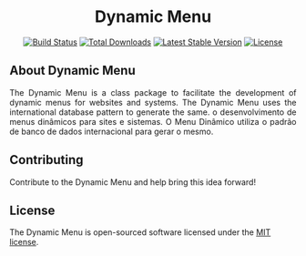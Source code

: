 <p align="center">
   <h1 align="center">Dynamic Menu</h1>
</p>

<p align="center">
   <a href="https://travis-ci.org/life-code/dynamic-menu"><img src="https://travis-ci.org/life-code/dynamic-menu.svg" alt="Build Status"></a>
   <a href="https://packagist.org/packages/life-code/dynamic-menu"><img src="https://poser.pugx.org/life-code/dynamic-menu/d/total.svg" alt="Total Downloads"></a>
   <a href="https://packagist.org/packages/life-code/dynamic-menu"><img src="https://poser.pugx.org/life-code/dynamic-menu/v/stable.svg" alt="Latest Stable Version"></a>
   <a href="https://packagist.org/packages/life-code/dynamic-menu"><img src="https://poser.pugx.org/life-code/dynamic-menu/license.svg" alt="License"></a>
</p>


## About Dynamic Menu
<p align="justify">
   The Dynamic Menu is a class package to facilitate the development of dynamic menus for websites and systems. The Dynamic Menu uses the international database pattern to generate the same. o desenvolvimento de menus dinâmicos para sites e sistemas. O Menu Dinâmico utiliza o padrão de banco de dados internacional para gerar o mesmo.
<p>

## Contributing
Contribute to the Dynamic Menu and help bring this idea forward!

## License
The Dynamic Menu is open-sourced software licensed under the [MIT license](http://opensource.org/licenses/MIT).